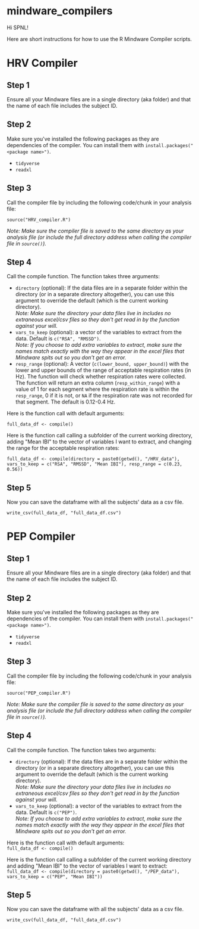 # mindware_compilers
Hi SPNL!

Here are short instructions for how to use the R Mindware Compiler scripts.  

# HRV Compiler  
  
## Step 1  
Ensure all your Mindware files are in a single directory (aka folder) and that the name of each file includes the subject ID.  
  
## Step 2  
Make sure you've installed the following packages as they are dependencies of the compiler. You can install them with `install.packages("<package name>")`.  
  
* `tidyverse`  
* `readxl`  
  
## Step 3  
Call the compiler file by including the following code/chunk in your analysis file:  

`source("HRV_compiler.R")`
  
*Note: Make sure the compiler file is saved to the same directory as your analysis file (or include the full directory address when calling the compiler file in `source()`).*  
  
## Step 4 
Call the compile function. The function takes three arguments:  

* `directory` (optional): If the data files are in a separate folder within the directory (or in a separate directory altogether), you can use this argument to override the default (which is the current working directory).  
*Note: Make sure the directory your data files live in includes no extraneous excel/csv files so they don't get read in by the function against your will.*  
* `vars_to_keep` (optional): a vector of the variables to extract from the data. Default is `c("RSA", "RMSSD")`.  
*Note: If you choose to add extra variables to extract, make sure the names match exactly with the way they appear in the excel files that Mindware spits out so you don't get an error.*  
* `resp_range` (optional): A vector (`c(lower_bound, upper_bound)`) with the lower and upper bounds of the range of acceptable respiration rates (in Hz). The function will check whether respiration rates were collected. The function will return an extra column (`resp_within_range`) with a value of 1 for each segment where the respiration rate is within the `resp_range`, 0 if it is not, or `NA` if the respiration rate was not recorded for that segment. The default is 0.12-0.4 Hz.  
  
Here is the function call with default arguments:  

`full_data_df <- compile()`  
  
Here is the function call calling a subfolder of the current working directory, adding "Mean IBI" to the vector of variables I want to extract, and changing the range for the acceptable respiration rates:  

`full_data_df <- compile(directory = paste0(getwd(), "/HRV_data"), vars_to_keep = c("RSA", "RMSSD", "Mean IBI"), resp_range = c(0.23, 0.56))`  
  
## Step 5  
Now you can save the dataframe with all the subjects' data as a csv file.  

`write_csv(full_data_df, "full_data_df.csv")`
  
# PEP Compiler  
  
## Step 1  
Ensure all your Mindware files are in a single directory (aka folder) and that the name of each file includes the subject ID.  
  
## Step 2  
Make sure you've installed the following packages as they are dependencies of the compiler. You can install them with `install.packages("<package name>")`.  
  
* `tidyverse`  
* `readxl`  
  
## Step 3  
Call the compiler file by including the following code/chunk in your analysis file:  

`source("PEP_compiler.R")`
  
*Note: Make sure the compiler file is saved to the same directory as your analysis file (or include the full directory address when calling the compiler file in `source()`).*  
  
## Step 4 
Call the compile function. The function takes two arguments:  

* `directory` (optional): If the data files are in a separate folder within the directory (or in a separate directory altogether), you can use this argument to override the default (which is the current working directory).  
*Note: Make sure the directory your data files live in includes no extraneous excel/csv files so they don't get read in by the function against your will.*  
* `vars_to_keep` (optional): a vector of the variables to extract from the data. Default is `c("PEP")`.  
*Note: If you choose to add extra variables to extract, make sure the names match exactly with the way they appear in the excel files that Mindware spits out so you don't get an error.*  
  
Here is the function call with default arguments:  
`full_data_df <- compile()`  
  
Here is the function call calling a subfolder of the current working directory and adding "Mean IBI" to the vector of variables I want to extract:  
`full_data_df <- compile(directory = paste0(getwd(), "/PEP_data"), vars_to_keep = c("PEP", "Mean IBI"))`  
  
## Step 5  
Now you can save the dataframe with all the subjects' data as a csv file.  

`write_csv(full_data_df, "full_data_df.csv")`
  

  
